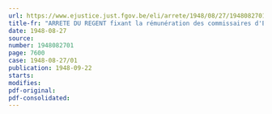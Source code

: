 ```yaml
---
url: https://www.ejustice.just.fgov.be/eli/arrete/1948/08/27/1948082701/justel
title-fr: "ARRETE DU REGENT fixant la rémunération des commissaires d'Etat, présidents, des commissaires d'Etat adjoints, vice-présidents, des assesseurs, des greffiers et greffiers adjoints, des commissions d'appel instituées par la loi du 1er octobre 1947, relative à la réparation des dommages de guerre aux biens privés"
date: 1948-08-27
source:
number: 1948082701
page: 7600
case: 1948-08-27/01
publication: 1948-09-22
starts:
modifies:
pdf-original:
pdf-consolidated:
---
```



